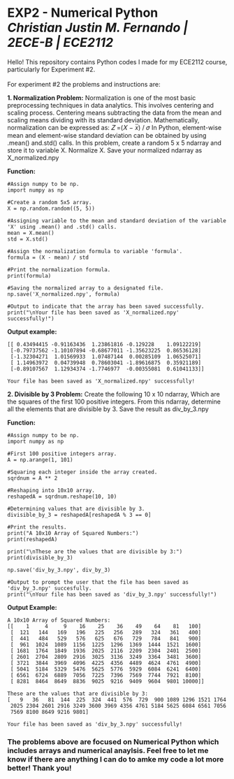 # EXP2 - Numerical Python <br/> *Christian Justin M. Fernando | 2ECE-B | ECE2112*
Hello! This repository contains Python codes I made for my ECE2112 course, particularly for Experiment #2. <br/><br/> For experiment #2 the problems and instructions are:



**1. Normalization Problem:** Normalization is one of the most basic preprocessing techniques in
data analytics. This involves centering and scaling process. Centering means subtracting the data from the
mean and scaling means dividing with its standard deviation. Mathematically, normalization can be expressed as: 𝑍 =(𝑋 − 𝑥̅) / 𝜎
In Python, element-wise mean and element-wise standard deviation can be obtained by using .mean() and.std() calls. In this problem, create a random 5 x 5 ndarray and store it to variable X. Normalize X. Save your normalized ndarray as X_normalized.npy <br/>

**Function:**

  ```
  #Assign numpy to be np.
  import numpy as np

  #Create a random 5x5 array.
  X = np.random.random((5, 5))

  #Assigning variable to the mean and standard deviation of the variable 'X' using .mean() and .std() calls.
  mean = X.mean()
  std = X.std()

  #Assign the normalization formula to variable 'formula'.
  formula = (X - mean) / std

  #Print the normalization formula.
  print(formula)

  #Saving the normalized array to a designated file.
  np.save('X_normalized.npy', formula)

  #Output to indicate that the array has been saved successfully.
  print("\nYour file has been saved as 'X_normalized.npy' successfully!")
```
**Output example:**
```
[[ 0.43494415 -0.91163436  1.23861816 -0.129228    1.09122219]
 [-0.79737562 -1.10107894 -0.68677011 -1.35623225  0.86536128]
 [-1.32304271  1.01569933  1.07487144  0.00285109  1.06525071]
 [ 1.14963972  0.04739948  0.78603041 -1.89616875  0.35921189]
 [-0.89107567  1.12934374 -1.7746977  -0.00355081  0.61041133]]

Your file has been saved as 'X_normalized.npy' successfully! 
```

**2. Divisible by 3 Problem:** Create the following 10 x 10 ndarray, Which are the squares of the first 100 positive integers.
From this ndarray, determine all the elements that are divisible by 3. Save the result as div_by_3.npy

**Function:**

```
#Assign numpy to be np.
import numpy as np

#First 100 positive integers array.
A = np.arange(1, 101)

#Squaring each integer inside the array created.
sqrdnum = A ** 2

#Reshaping into 10x10 array.
reshapedA = sqrdnum.reshape(10, 10)

#Determining values that are divisible by 3.
divisible_by_3 = reshapedA[reshapedA % 3 == 0]

#Print the results.
print("A 10x10 Array of Squared Numbers:")
print(reshapedA)

print("\nThese are the values that are divisible by 3:")
print(divisible_by_3)

np.save('div_by_3.npy', div_by_3)

#Output to prompt the user that the file has been saved as 'div_by_3.npy' succesfully.
print("\nYour file has been saved as 'div_by_3.npy' successfully!")
```
**Output Example:**
```
A 10x10 Array of Squared Numbers:
[[    1     4     9    16    25    36    49    64    81   100]
 [  121   144   169   196   225   256   289   324   361   400]
 [  441   484   529   576   625   676   729   784   841   900]
 [  961  1024  1089  1156  1225  1296  1369  1444  1521  1600]
 [ 1681  1764  1849  1936  2025  2116  2209  2304  2401  2500]
 [ 2601  2704  2809  2916  3025  3136  3249  3364  3481  3600]
 [ 3721  3844  3969  4096  4225  4356  4489  4624  4761  4900]
 [ 5041  5184  5329  5476  5625  5776  5929  6084  6241  6400]
 [ 6561  6724  6889  7056  7225  7396  7569  7744  7921  8100]
 [ 8281  8464  8649  8836  9025  9216  9409  9604  9801 10000]]

These are the values that are divisible by 3:
[   9   36   81  144  225  324  441  576  729  900 1089 1296 1521 1764
 2025 2304 2601 2916 3249 3600 3969 4356 4761 5184 5625 6084 6561 7056
 7569 8100 8649 9216 9801]

Your file has been saved as 'div_by_3.npy' successfully!
```

### The problems above are focused on Numerical Python which includes arrays and numerical anaylsis. Feel free to let me know if there are anything I can do to amke my code a lot more better! Thank you!



